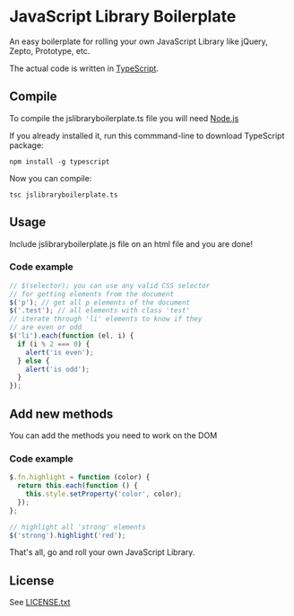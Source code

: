# JavaScript Library Boilerplate

An easy boilerplate for rolling your own JavaScript Library like jQuery, Zepto, Prototype, etc.

The actual code is written in [TypeScript](http://www.typescriptlang.org).

## Compile
To compile the jslibraryboilerplate.ts file you will need [Node.js](http://nodejs.org)

If you already installed it, run this commmand-line to download TypeScript package:

```
npm install -g typescript
```

Now you can compile:

```
tsc jslibraryboilerplate.ts
```

## Usage
Include jslibraryboilerplate.js file on an html file and you are done!

### Code example
```javascript
// $(selector); you can use any valid CSS selector
// for getting elements from the document
$('p'); // get all p elements of the document
$('.test'); // all elements with class 'test'
// iterate through 'li' elements to know if they
// are even or odd
$('li').each(function (el, i) {
  if (i % 2 === 0) {
    alert('is even');
  } else {
    alert('is odd');
  }
});
```

## Add new methods
You can add the methods you need to work on the DOM

### Code example
```javascript
$.fn.highlight = function (color) {
  return this.each(function () {
    this.style.setProperty('color', color);
  });
};

// highlight all 'strong' elements
$('strong').highlight('red');
```

That's all, go and roll your own JavaScript Library.

## License
See [LICENSE.txt](https://raw.github.com/dciccale/jslibraryboilerplate/master/LICENSE.txt)